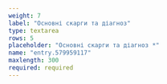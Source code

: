 ```yaml
---
weight: 7
label: "Основні скарги та діагноз"
type: textarea
rows: 5
placeholder: "Основні скарги та діагноз *"
name: "entry.579959117"
maxlength: 300
required: required
---
```

